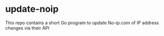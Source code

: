 # update-noip
This repo contains a short Go program to update No-ip.com of IP address changes via their API
